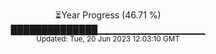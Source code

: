 <p align="center">
⏳Year Progress (46.71 %) <br>
██████████████▁▁▁▁▁▁▁▁▁▁▁▁▁▁▁▁ <br>
<sub>Updated: Tue, 20 Jun 2023 12:03:10 GMT</sub>
</p>

